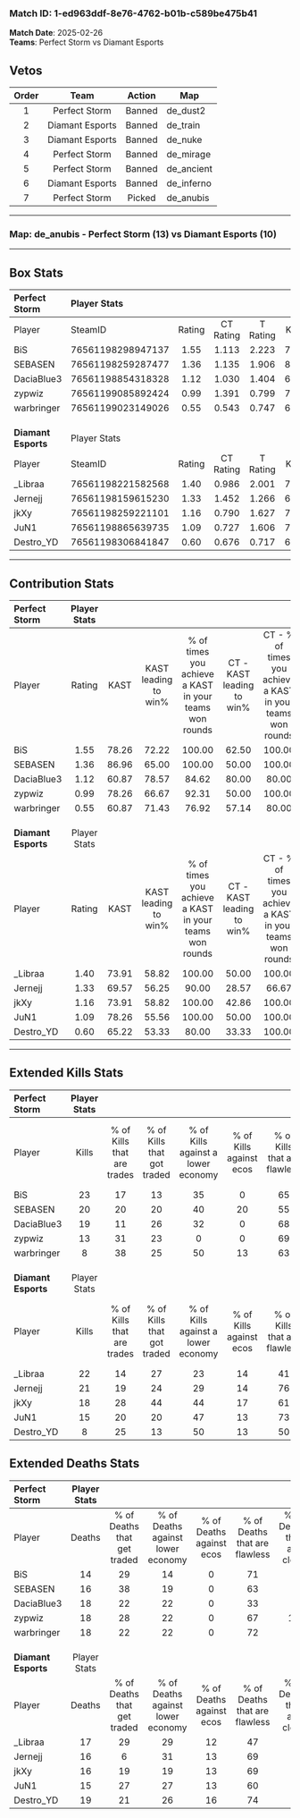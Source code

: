 ### Match ID: 1-ed963ddf-8e76-4762-b01b-c589be475b41  
**Match Date**: 2025-02-26  
**Teams**: Perfect Storm vs Diamant Esports  

## Vetos  

| Order | Team | Action | Map |
| :---: | :--: | :----: | --- |
| 1 | Perfect Storm | Banned | de_dust2 |
| 2 | Diamant Esports | Banned | de_train |
| 3 | Diamant Esports | Banned | de_nuke |
| 4 | Perfect Storm | Banned | de_mirage |
| 5 | Perfect Storm | Banned | de_ancient |
| 6 | Diamant Esports | Banned | de_inferno |
| 7 | Perfect Storm | Picked | de_anubis |

---  

### **Map**: de_anubis - Perfect Storm (13) vs Diamant Esports (10)  
---  

## Box Stats  

| **Perfect Storm**   | Player Stats      |        |           |          |       |       |       |         |        |      |     |
| :- | :- | :-: | :-: | :-: | :-: | :-: | :-: | :-: | :-: | :-: | :-: |
| Player              | SteamID           | Rating | CT Rating | T Rating | KAST  |  ADR  | Kills | Assists | Deaths | K/D  | HS% |
| BiS                 | 76561198298947137 |  1.55  |   1.113   |  2.223   | 78.26 | 107.3 |  23   |    8    |   14   | 1.64 | 34  |
| SEBASEN             | 76561198259287477 |  1.36  |   1.135   |  1.906   | 86.96 | 81.7  |  20   |    5    |   16   | 1.25 | 70  |
| DaciaBlue3          | 76561198854318328 |  1.12  |   1.030   |  1.404   | 60.87 | 88.5  |  19   |    7    |   18   | 1.06 | 42  |
| zypwiz              | 76561199085892424 |  0.99  |   1.391   |  0.799   | 78.26 | 75.6  |  13   |   10    |   18   | 0.72 | 76  |
| warbringer          | 76561199023149026 |  0.55  |   0.543   |  0.747   | 60.87 | 45.4  |   8   |    3    |   18   | 0.44 | 37  |
|                     |                   |        |           |          |       |       |       |         |        |      |     |
|                     |                   |        |           |          |       |       |       |         |        |      |     |
|                     |                   |        |           |          |       |       |       |         |        |      |     |
| **Diamant Esports** | Player Stats      |        |           |          |       |       |       |         |        |      |     |
| Player              | SteamID           | Rating | CT Rating | T Rating | KAST  |  ADR  | Kills | Assists | Deaths | K/D  | HS% |
| _Libraa             | 76561198221582568 |  1.40  |   0.986   |  2.001   | 73.91 | 107.5 |  22   |    5    |   17   | 1.29 | 40  |
| Jernejj             | 76561198159615230 |  1.33  |   1.452   |  1.266   | 69.57 | 96.7  |  21   |    8    |   16   | 1.31 | 52  |
| jkXy                | 76561198259221101 |  1.16  |   0.790   |  1.627   | 73.91 | 71.5  |  18   |    5    |   16   | 1.13 | 61  |
| JuN1                | 76561198865639735 |  1.09  |   0.727   |  1.606   | 78.26 | 66.0  |  15   |    7    |   15   | 1.00 | 53  |
| Destro_YD           | 76561198306841847 |  0.60  |   0.676   |  0.717   | 65.22 | 55.1  |   8   |    7    |   19   | 0.42 | 75  |
---  

## Contribution Stats  

| **Perfect Storm**   | Player Stats |       |                      |                                                        |                           |                                                             |                          |                                                            |
| :- | :-: | :-: | :-: | :-: | :-: | :-: | :-: | :-: |
| Player              |    Rating    | KAST  | KAST leading to win% | % of times you achieve a KAST in your teams won rounds | CT - KAST leading to win% | CT - % of times you achieve a KAST in your teams won rounds | T - KAST leading to win% | T - % of times you achieve a KAST in your teams won rounds |
| BiS                 |     1.55     | 78.26 |        72.22         |                         100.00                         |           62.50           |                           100.00                            |          80.00           |                           100.00                           |
| SEBASEN             |     1.36     | 86.96 |        65.00         |                         100.00                         |           50.00           |                           100.00                            |          80.00           |                           100.00                           |
| DaciaBlue3          |     1.12     | 60.87 |        78.57         |                         84.62                          |           80.00           |                            80.00                            |          77.78           |                           87.50                            |
| zypwiz              |     0.99     | 78.26 |        66.67         |                         92.31                          |           50.00           |                           100.00                            |          87.50           |                           87.50                            |
| warbringer          |     0.55     | 60.87 |        71.43         |                         76.92                          |           57.14           |                            80.00                            |          85.71           |                           75.00                            |
|                     |              |       |                      |                                                        |                           |                                                             |                          |                                                            |
|                     |              |       |                      |                                                        |                           |                                                             |                          |                                                            |
|                     |              |       |                      |                                                        |                           |                                                             |                          |                                                            |
| **Diamant Esports** | Player Stats |       |                      |                                                        |                           |                                                             |                          |                                                            |
| Player              |    Rating    | KAST  | KAST leading to win% | % of times you achieve a KAST in your teams won rounds | CT - KAST leading to win% | CT - % of times you achieve a KAST in your teams won rounds | T - KAST leading to win% | T - % of times you achieve a KAST in your teams won rounds |
| _Libraa             |     1.40     | 73.91 |        58.82         |                         100.00                         |           50.00           |                           100.00                            |          63.64           |                           100.00                           |
| Jernejj             |     1.33     | 69.57 |        56.25         |                         90.00                          |           28.57           |                            66.67                            |          77.78           |                           100.00                           |
| jkXy                |     1.16     | 73.91 |        58.82         |                         100.00                         |           42.86           |                           100.00                            |          70.00           |                           100.00                           |
| JuN1                |     1.09     | 78.26 |        55.56         |                         100.00                         |           50.00           |                           100.00                            |          58.33           |                           100.00                           |
| Destro_YD           |     0.60     | 65.22 |        53.33         |                         80.00                          |           33.33           |                           100.00                            |          83.33           |                           71.43                            |
---  

## Extended Kills Stats  

| **Perfect Storm**   | Player Stats |                            |                            |                                    |                         |                              |                                 |                                       |                    |           |
| :- | :-: | :-: | :-: | :-: | :-: | :-: | :-: | :-: | :-: | :-: |
| Player              |    Kills     | % of Kills that are trades | % of Kills that got traded | % of Kills against a lower economy | % of Kills against ecos | % of Kills that are flawless | % of Kills that are close duels | % of Kills that are assisted by flash | Pistol Round Kills | AWP Kills |
| BiS                 |      23      |             17             |             13             |                 35                 |            0            |              65              |                4                |                   0                   |         2          |    10     |
| SEBASEN             |      20      |             20             |             20             |                 40                 |           20            |              55              |                5                |                   5                   |         0          |     0     |
| DaciaBlue3          |      19      |             11             |             26             |                 32                 |            0            |              68              |                0                |                   0                   |         1          |     0     |
| zypwiz              |      13      |             31             |             23             |                 0                  |            0            |              69              |                0                |                   0                   |         3          |     0     |
| warbringer          |      8       |             38             |             25             |                 50                 |           13            |              63              |                0                |                  25                   |         1          |     0     |
|                     |              |                            |                            |                                    |                         |                              |                                 |                                       |                    |           |
|                     |              |                            |                            |                                    |                         |                              |                                 |                                       |                    |           |
|                     |              |                            |                            |                                    |                         |                              |                                 |                                       |                    |           |
| **Diamant Esports** | Player Stats |                            |                            |                                    |                         |                              |                                 |                                       |                    |           |
| Player              |    Kills     | % of Kills that are trades | % of Kills that got traded | % of Kills against a lower economy | % of Kills against ecos | % of Kills that are flawless | % of Kills that are close duels | % of Kills that are assisted by flash | Pistol Round Kills | AWP Kills |
| _Libraa             |      22      |             14             |             27             |                 23                 |           14            |              41              |                5                |                  14                   |         2          |     0     |
| Jernejj             |      21      |             19             |             24             |                 29                 |           14            |              76              |                5                |                   0                   |         3          |     0     |
| jkXy                |      18      |             28             |             44             |                 44                 |           17            |              61              |               17                |                   6                   |         0          |     2     |
| JuN1                |      15      |             20             |             20             |                 47                 |           13            |              73              |                7                |                   0                   |         3          |     0     |
| Destro_YD           |      8       |             25             |             13             |                 50                 |           13            |              50              |                0                |                  25                   |         0          |     0     |
## Extended Deaths Stats  

| **Perfect Storm**   | Player Stats |                             |                                   |                          |                               |                            |                           |               |
| :- | :-: | :-: | :-: | :-: | :-: | :-: | :-: | :-: |
| Player              |    Deaths    | % of Deaths that get traded | % of Deaths against lower economy | % of Deaths against ecos | % of Deaths that are flawless | % of Deaths that are close | % of Deaths while blinded | Deaths to AWP |
| BiS                 |      14      |             29              |                14                 |            0             |              71               |             7              |             7             |       1       |
| SEBASEN             |      16      |             38              |                19                 |            0             |              63               |             6              |             0             |       0       |
| DaciaBlue3          |      18      |             22              |                22                 |            0             |              33               |             6              |            11             |       0       |
| zypwiz              |      18      |             28              |                22                 |            0             |              67               |             11             |            11             |       0       |
| warbringer          |      18      |             22              |                22                 |            0             |              72               |             6              |             6             |       1       |
|                     |              |                             |                                   |                          |                               |                            |                           |               |
|                     |              |                             |                                   |                          |                               |                            |                           |               |
|                     |              |                             |                                   |                          |                               |                            |                           |               |
| **Diamant Esports** | Player Stats |                             |                                   |                          |                               |                            |                           |               |
| Player              |    Deaths    | % of Deaths that get traded | % of Deaths against lower economy | % of Deaths against ecos | % of Deaths that are flawless | % of Deaths that are close | % of Deaths while blinded | Deaths to AWP |
| _Libraa             |      17      |             29              |                29                 |            12            |              47               |             6              |             0             |       0       |
| Jernejj             |      16      |              6              |                31                 |            13            |              69               |             0              |             6             |       3       |
| jkXy                |      16      |             19              |                19                 |            13            |              69               |             0              |             0             |       2       |
| JuN1                |      15      |             27              |                27                 |            13            |              60               |             0              |             7             |       3       |
| Destro_YD           |      19      |             21              |                26                 |            16            |              74               |             5              |             5             |       2       |

